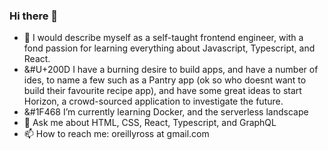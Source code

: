 ### Hi there 👋

- 🔭 I would describe myself as a self-taught frontend engineer, with a fond passion for learning everything about Javascript, Typescript, and React.
- &#U+200D I have a burning desire to build apps, and have a number of ides, to name a few such as a Pantry app (ok so who doesnt want to build their favourite recipe app), and have some great ideas to start Horizon, a crowd-sourced application to investigate the future.
- &#1F468 I’m currently learning Docker, and the serverless landscape
- 💬 Ask me about HTML, CSS, React, Typescript, and GraphQL  
- 📫 How to reach me: oreillyross at gmail.com

  


